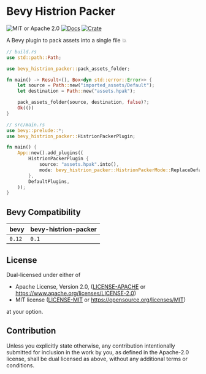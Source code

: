# Bevy Histrion Packer

![MIT or Apache 2.0](https://img.shields.io/badge/License-MIT%20or%20Apache%202.0-blue.svg)
[![Docs](https://docs.rs/bevy-histrion-packer/badge.svg)](https://docs.rs/bevy-histrion-packer)
[![Crate](https://img.shields.io/crates/v/bevy-histrion-packer.svg)](https://crates.io/crates/bevy-histrion-packer)

A Bevy plugin to pack assets into a single file :boom:

```rust
// build.rs
use std::path::Path;

use bevy_histrion_packer::pack_assets_folder;

fn main() -> Result<(), Box<dyn std::error::Error>> {
    let source = Path::new("imported_assets/Default");
    let destination = Path::new("assets.hpak");

    pack_assets_folder(source, destination, false)?;
    Ok(())
}
```

```rust
// src/main.rs
use bevy::prelude::*;
use bevy_histrion_packer::HistrionPackerPlugin;

fn main() {
    App::new().add_plugins((
        HistrionPackerPlugin {
            source: "assets.hpak".into(),
            mode: bevy_histrion_packer::HistrionPackerMode::ReplaceDefaultProcessed,
        },
        DefaultPlugins,
    ));
}
```

## Bevy Compatibility

|bevy|bevy-histrion-packer|
|---|---|
|`0.12`|`0.1`|

## License

Dual-licensed under either of

- Apache License, Version 2.0, ([LICENSE-APACHE](/LICENSE-APACHE) or https://www.apache.org/licenses/LICENSE-2.0)
- MIT license ([LICENSE-MIT](/LICENSE-MIT) or https://opensource.org/licenses/MIT)

at your option.

## Contribution

Unless you explicitly state otherwise, any contribution intentionally submitted
for inclusion in the work by you, as defined in the Apache-2.0 license, shall be dual licensed as above, without any
additional terms or conditions.
